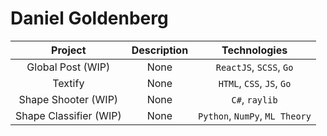# Daniel Goldenberg

| Project                | Description  | Technologies |
| :-----------:          | :----------: | :----------: |
| Global Post (WIP)      | None | `ReactJS`, `SCSS`, `Go` |
| Textify                | None | `HTML`, `CSS`, `JS`, `Go` |
| Shape Shooter (WIP)    | None | `C#`, `raylib` |
| Shape Classifier (WIP) | None | `Python`, `NumPy`, `ML Theory` |
